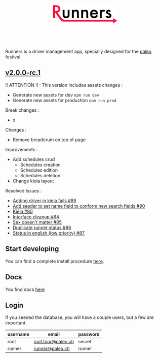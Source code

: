 <div align="center" style="margin-bottom:60px;">
  <img src ="public/img/logo.svg" width="40%"/><br><br>
</div>

Runners is a driver management app, specially designed for the [paleo](http://yeah.paleo.ch/) festival.

## [v2.0.0-rc.1](https://github.com/CPNV-ES/Runners-Laravel/releases/tag/v2.0.0-rc.1)

!! ATTENTION !! :
This version includes assets changes :
* Generate new assets for dev `npm run dev`
* Generate new assets for production `npm run prod`

Break changes :
* x

Changes :
* Remove breadcrum on top of page

Improvements :
* Add schedules crud
    * Schedules creation
    * Schedules edition
    * Schedules deletion
* Change kiela layout

Resolved Issues :
* [Adding driver in kiela fails #89](https://github.com/CPNV-ES/Runners-Laravel/issues/89)
* [Add seeder to set name field to conform new search fields #90](https://github.com/CPNV-ES/Runners-Laravel/issues/90)
* [Kiéla #80](https://github.com/CPNV-ES/Runners-Laravel/issues/80)
* [Interface cleanup #64](https://github.com/CPNV-ES/Runners-Laravel/issues/64)
* [Sex doesn't matter #85](https://github.com/CPNV-ES/Runners-Laravel/issues/85)
* [Duplicate runner status #86](https://github.com/CPNV-ES/Runners-Laravel/issues/86)
* [Status in english (low priority) #87](https://github.com/CPNV-ES/Runners-Laravel/issues/87)

## Start developing

You can find a complete install procedure [here](docs/install/1_requirements.md).

## Docs

You find docs [here](docs/README.md)

## Login

If you seeded the database, you will have a couple users, but a few are important.

| username | email               | password |
|----------|---------------------|----------|
| root     | root.toor@paleo.ch  | secret   |
| runner   | runner@paleo.ch     | runner   |
